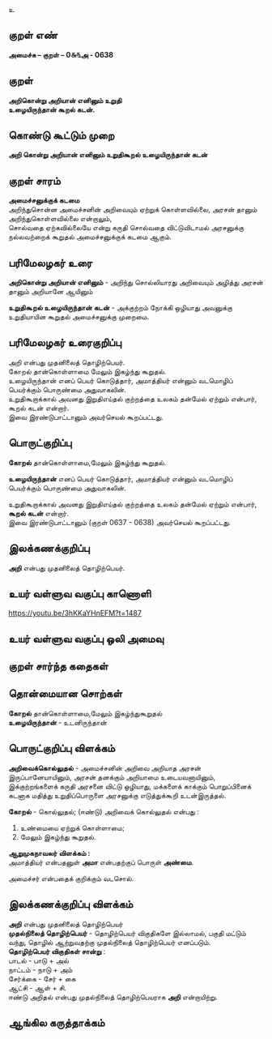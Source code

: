 உ

## குறள் எண் 

**அமைச்சு – குறள் – 0௬௩அ - 0638**  

## குறள் 

**அறிகொன்று அறியான் எனினும் உறுதி  
உழையிருந்தான் கூறல் கடன்.**  

## கொண்டு கூட்டும் முறை

**அறி கொன்று அறியான் எனினும் உறுதிகூறல் உழையிருந்தான் கடன்**   

## குறள் சாரம் 

**அமைச்சனுக்குக் கடமை**  
அறிந்துசொன்ன அமைச்சனின் அறிவையும் ஏற்றுக் கொள்ளவில்லை, அரசன் தானும் அறிந்துகொள்ளவில்லை என்றாலும்,  
சொல்வதை ஏற்கவில்லையே என்று கருதி சொல்வதை விட்டுவிடாமல் அரசனுக்கு நல்லவற்றைக் கூறுதல் அமைச்சனுக்குக் கடமை ஆகும்.  

## பரிமேலழகர் உரை

**அறிகொன்று அறியான் எனினும்** - அறிந்து சொல்லியாரது அறிவையும் அழித்து அரசன் தானும் அறியானே ஆயினும்  

**உறுதிகூறல் உழையிருந்தான் கடன்** - அக்குற்றம் நோக்கி ஒழியாது அவனுக்கு உறுதியாயின கூறுதல் அமைச்சனுக்கு முறைமை.  
 
## பரிமேலழகர் உரைகுறிப்பு   

அறி என்பது முதனிலைத் தொழிற்பெயர்.  
கோறல் தான்கொள்ளாமை மேலும் இகழ்ந்து கூறுதல்.   
உழையிருந்தான் எனப் பெயர் கொடுத்தார், அமாத்தியர் என்னும் வடமொழிப் பெயர்க்கும் பொருண்மை அதுவாகலின்.  
உறுதிகூறாக்கால் அவனது இறுதிஎய்தல் குற்றத்தை உலகம் தன்மேல் ஏற்றும் என்பார், கூறல் கடன் என்றார்.  
இவை இரண்டுபாட்டானும் அவர்செயல் கூறப்பட்டது.   

## பொருட்குறிப்பு 

**கோறல்** தான்கொள்ளாமை,மேலும் இகழ்ந்து கூறுதல்.   

**உழையிருந்தான்** எனப் பெயர் கொடுத்தார், அமாத்தியர் என்னும் வடமொழிப் பெயர்க்கும் பொருண்மை அதுவாகலின்.  

உறுதிகூறாக்கால் அவனது இறுதிஎய்தல் குற்றத்தை உலகம் தன்மேல் ஏற்றும் என்பார், **கூறல் கடன்** என்றார்.  
இவை இரண்டுபாட்டானும் (குறள் 0637 - 0638) அவர்செயல் கூறப்பட்டது.   

## இலக்கணக்குறிப்பு  

**அறி** என்பது முதனிலைத் தொழிற்பெயர்.

## உயர் வள்ளுவ வகுப்பு காணொளி

https://youtu.be/3hKKaYHnEFM?t=1487 

## உயர் வள்ளுவ வகுப்பு ஒலி அமைவு 

 
## குறள் சார்ந்த கதைகள் 


## தொன்மையான சொற்கள்

**கோறல்** தான்கொள்ளாமை,மேலும் இகழ்ந்துகூறுதல்    
**உழையிருந்தான்** - உடனிருந்தான்    

## பொருட்குறிப்பு விளக்கம்

**அறிவைக்கொல்லுதல்** - அமைச்சனின் அறிவை அறியாத அரசன் இருப்பானேயாயினும், அரசன் தனக்கும் அறியாமை உடையவனாயினும், இக்குற்றங்களைக் கருதி அரசனை விட்டு ஒழியாது, மக்களைக் காக்கும் பொறுப்பினைக் கடனாக மதித்து உறுதிப்பொருளை அரசனுக்கு எடுத்துக்கூறி உடன்இருத்தல்.  

**கோறல்** - கொல்லுதல்; (ஈண்டு) அறிவைக் கொல்லுதல் என்பது :  
1. உண்மையை ஏற்றுக் கொள்ளாமை;
2. மேலும் இகழ்ந்து கூறுதல். 

**ஆறுமுகநாவலர் விளக்கம் :**   
அமாத்தியர் என்பதனுள் **அமா** என்பதற்குப் பொருள் **அண்மை**.  

அமைச்சர் என்பதைக் குறிக்கும் வடசொல். 

## இலக்கணக்குறிப்பு விளக்கம்

**அறி** என்பது முதனிலைத் தொழிற்பெயர்  
**முதல்நிலைத் தொழிற்பெயர்** - தொழிற்பெயர் விகுதிகளே இல்லாமல், பகுதி மட்டும் வந்து, தொழில் ஆற்றுவதற்கு முதல்நிலைத் தொழிற்பெயர் எனப்படும்.   
**தொழிற்பெயர் விகுதிகள் சான்று** :  
பாடல் - பாடு + அல்    
நாட்டம் - நாடு + அம்    
சேர்க்கை - சேர் + கை    
ஆட்சி - ஆள் + சி.                            
ஈண்டு அறிதல் என்பது முதல்நிலைத் தொழிற்பெயராக **அறி** என்றாயிற்று. 

## ஆங்கில கருத்தாக்கம் 


